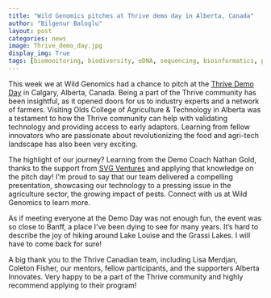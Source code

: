 ```yaml
---
title: "Wild Genomics pitches at Thrive demo day in Alberta, Canada"
author: "Bilgenur Baloglu"
layout: post
categories: news
image: Thrive_demo_day.jpg
display_img: True
tags: [biomonitoring, biodiversity, eDNA, sequencing, bioinformatics, pestdetection, WildGenomics]
---
```


This week we at Wild Genomics had a chance to pitch at the [Thrive Demo Day](https://www.linkedin.com/posts/thriveagrifood_academy-iii-demo-day-activity-7133899579707596802-s4So?utm_source=share&utm_medium=member_desktop) in Calgary, Alberta, Canada. Being a part of the Thrive community has been insightful, as it opened doors for us to industry experts and a network of farmers. Visiting Olds College of Agriculture & Technology in Alberta was a testament to how the Thrive community can help with validating technology and providing access to early adaptors. Learning from fellow innovators who are passionate about revolutionizing the food and agri-tech landscape has also been very exciting.

The highlight of our journey? Learning from the Demo Coach Nathan Gold, thanks to the support from [SVG Ventures](https://thriveagrifood.com/svg-ventures-thrive-launches-in-canada-and-establishes-their-innovation-and-investment-platform-with-headquarters-in-calgary-alberta/) and applying that knowledge on the pitch day! I'm proud to say that our team delivered a compelling presentation, showcasing our technology to a pressing issue in the agriculture sector, the growing impact of pests. Connect with us at Wild Genomics to learn more.

As if meeting everyone at the Demo Day was not enough fun, the event was so close to Banff, a place I've been dying to see for many years. It’s hard to describe the joy of hiking around Lake Louise and the Grassi Lakes. I will have to come back for sure!

A big thank you to the Thrive Canadian team, including Lisa Merdjan, Coleton Fisher, our mentors, fellow participants, and the supporters Alberta Innovates. Very happy to be a part of the Thrive community and highly recommend applying to their program!
